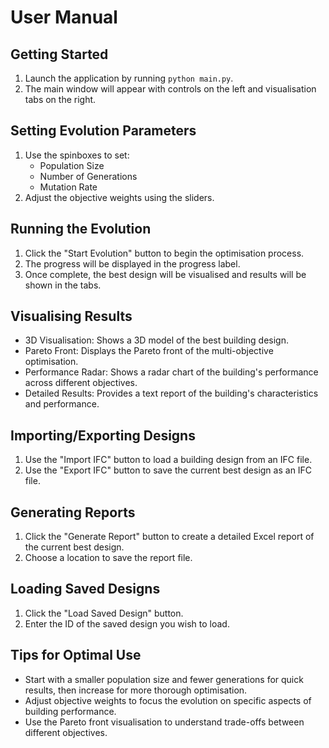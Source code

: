 # User Manual

## Getting Started

1. Launch the application by running `python main.py`.
2. The main window will appear with controls on the left and visualisation tabs on the right.

## Setting Evolution Parameters

1. Use the spinboxes to set:
   - Population Size
   - Number of Generations
   - Mutation Rate
2. Adjust the objective weights using the sliders.

## Running the Evolution

1. Click the "Start Evolution" button to begin the optimisation process.
2. The progress will be displayed in the progress label.
3. Once complete, the best design will be visualised and results will be shown in the tabs.

## Visualising Results

- 3D Visualisation: Shows a 3D model of the best building design.
- Pareto Front: Displays the Pareto front of the multi-objective optimisation.
- Performance Radar: Shows a radar chart of the building's performance across different objectives.
- Detailed Results: Provides a text report of the building's characteristics and performance.

## Importing/Exporting Designs

1. Use the "Import IFC" button to load a building design from an IFC file.
2. Use the "Export IFC" button to save the current best design as an IFC file.

## Generating Reports

1. Click the "Generate Report" button to create a detailed Excel report of the current best design.
2. Choose a location to save the report file.

## Loading Saved Designs

1. Click the "Load Saved Design" button.
2. Enter the ID of the saved design you wish to load.

## Tips for Optimal Use

- Start with a smaller population size and fewer generations for quick results, then increase for more thorough optimisation.
- Adjust objective weights to focus the evolution on specific aspects of building performance.
- Use the Pareto front visualisation to understand trade-offs between different objectives.